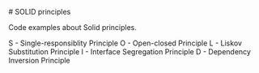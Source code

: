 # SOLID principles

Code examples about Solid principles.

S - Single-responsiblity Principle
O - Open-closed Principle
L - Liskov Substitution Principle
I - Interface Segregation Principle
D - Dependency Inversion Principle
